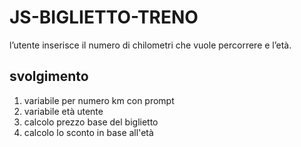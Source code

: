 JS-BIGLIETTO-TRENO
===
l’utente inserisce il numero di chilometri che vuole percorrere e l’età. 
## svolgimento
1. variabile per numero km con prompt 
2. variabile età utente 
3. calcolo prezzo base del biglietto
4. calcolo lo sconto in base all'età
